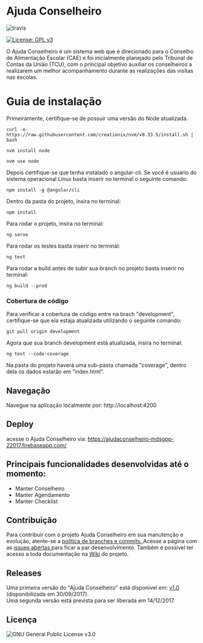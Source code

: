 # Ajuda Conselheiro

![travis](https://travis-ci.org/fga-gpp-mds/2017.2-AjudaConselheiro-Frontend.svg?branch=development)

[![License: GPL v3](https://img.shields.io/badge/License-GPL%20v3-blue.svg)](https://www.gnu.org/licenses/gpl-3.0)


O Ajuda Conselheiro é um sistema web que é direcionado para o Conselho de Alimentação Escolar (CAE) e foi inicialmente planejado pelo Tribunal de Contas da União (TCU), com o principal objetivo auxiliar os conselheiros a realizarem um melhor acompanhamento durante as realizações das visitas nas escolas.  

# Guia de instalação

Primeiramente, certifique-se de possuir uma versão do Node atualizada.

``` 
curl -o- https://raw.githubusercontent.com/creationix/nvm/v0.33.5/install.sh | bash
```
```
nvm install node
```
```
nvm use node
```

Depois certifique-se que tenha instalado o angular-cli. Se você é usuário do sistema operacional Linux basta inserir no terminal o seguinte comando:
```
npm install -g @angular/cli
```

Dentro da pasta do projeto, insira no terminal:
```
npm install
```
Para rodar o projeto, insira no terminal:
```
ng serve
```

Para rodar os testes basta inserir no terminal:
```
ng test
```
Para rodar a build antes de subir sua branch no projeto basta inserir no terminal:
```
ng build --prod
```
### Cobertura de código

Para verificar a cobertura de código entre na brach "development", certifique-se que ela estaja atualizada utilizando o seguinte comando:

```
git pull origin development
```

Agora que sua branch development está atualizada, insira no terminal:

```
ng test --code-coverage
 ```

Na pasta do projeto haverá uma sub-pasta chamada "coverage", dentro dela os dados estarão em "index.html".


## Navegação

Navegue na aplicação localmente por: http://localhost:4200

## Deploy

acesse o Ajuda Conselheiro via: https://ajudaconselheiro-mdsgpp-22017.firebaseapp.com/ 


## Principais funcionalidades desenvolvidas até o momento:
- Manter Conselheiro
- Manter Agendamento
- Manter Checklist

## Contribuição

Para contribuir com o projeto Ajuda Conselheiro em sua manutenção e evolução, atente-se a <a href="https://github.com/fga-gpp-mds/2017.2-AjudaConselheiro-Backend/wiki/Plano-de-Gerenciamento-de-Configura%C3%A7%C3%A3o#3-github" > politica de branches e commits. </a> Acesse a página com as <a href="https://github.com/fga-gpp-mds/2017.2-AjudaConselheiro-Frontend/issues"> issues abertas </a> para ficar a par desenvolvimento.
Também é possivel ter acesso a toda documentação na <a href="https://github.com/fga-gpp-mds/2017.2-AjudaConselheiro-Frontend/wiki#boards?repos=102744721"> Wiki</a> do projeto.

## Releases

Uma primeira versão do "Ajuda Conselheiro" está disponivel em: [v1.0](https://github.com/fga-gpp-mds/2017.2-AjudaConselheiro-Frontend/releases) (disponibilizada em 30/09/2017).<br>
Uma segunda versão está prevista para ser liberada em 14/12/2017.

## Licença
![GNU General Public License v3.0](https://github.com/fga-gpp-mds/2017.2-AjudaConselheiro-Frontend/blob/development/LICENSE)
